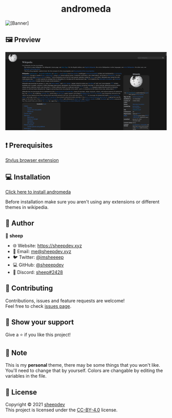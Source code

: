 <h1 align="center">andromeda</h1>

![[Banner]](https://socialify.git.ci/lunar-theme/andromeda/image?description=1&descriptionEditable=%F0%9F%8C%8C%20andromeda%20is%20minimal%20space-inspired%20theme%20for%20wikipedia&font=Raleway&language=1&logo=https%3A%2F%2Fupload.wikimedia.org%2Fwikipedia%2Fen%2Fthumb%2F8%2F80%2FWikipedia-logo-v2.svg%2F1024px-Wikipedia-logo-v2.svg.png&name=1&owner=1&theme=Dark)

## 🖼️ Preview

![Preview](./img/preview.png)

## ❗ Prerequisites
[Stylus browser extension](https://github.com/openstyles/stylus#releases)

## 💻 Installation

[Click here to install andromeda](https://github.com/lunar-theme/andromeda/raw/main/andromeda.user.css)

Before installation make sure you aren't using any extensions or different themes in wikipedia.


## 👤 Author

🐏 **sheep**

* 🌐 Website: https://sheepdev.xyz
* 📧 Email: [me@sheepdev.xyz](mailto:me@sheepdev.xyz)
* 🐦 Twitter: [@imsheeeep](https://twitter.com/imsheeeep)
* 💻 GitHub: [@sheeepdev](https://github.com/sheeepdev)
* 💬 Discord: [sheep#2428](https://discord.com/users/429303151598895106)

## 🤝 Contributing

Contributions, issues and feature requests are welcome!<br />Feel free to check [issues page](https://github.com/lunar-theme/andromeda/issues). 

## 🌟 Show your support

Give a ⭐️ if you like this project!

## 📝 Note

This is my **personal** theme, there may be some things that you won't like. You'll need to change that by yourself.
Colors are changable by editing the variables in the file.

## 📩 License

Copyright © 2021 [sheepdev](https://sheepdev.xyz/)<br />
This project is licensed under the [CC-BY-4.0](https://github.com/lunar-theme/andromeda/blob/main/LICENSE) license.
